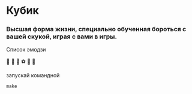 # Кубик

### Высшая форма жизни, специально обученная бороться с вашей скукой, играя с вами в игры.

Список эмодзи

🎲
🎯
🏀
⚽️
🎳
🎰

запускай командной
```
make
```